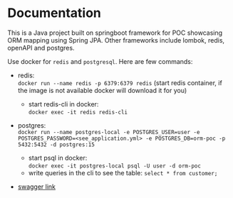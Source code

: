 # Documentation
This is a Java project built on springboot framework for POC showcasing ORM mapping using Spring JPA. Other frameworks include lombok, redis, openAPI and postgres.  

Use docker for `redis` and `postgresql`. Here are few commands:
- redis:   
`docker run --name redis -p 6379:6379 redis`  (start redis container, if the image is not available docker will download it for you)
    - start redis-cli in docker:  
    `docker exec -it redis redis-cli`

- postgres:   
`docker run --name postgres-local -e POSTGRES_USER=user -e POSTGRES_PASSWORD=<see_application.yml> -e POSTGRES_DB=orm-poc -p 5432:5432 -d postgres:15`
    - start psql in docker:  
    `docker exec -it postgres-local psql -U user -d orm-poc`
    - write queries in the cli to see the table:
    `select * from customer;`

- [swagger link](http://localhost:8080/poc/swagger-ui/index.html)


